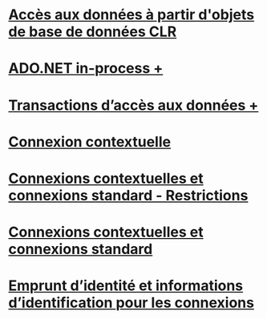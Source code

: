 # [Accès aux données à partir d'objets de base de données CLR](data-access-from-clr-database-objects.md)

# [ADO.NET in-process +](../../../relational-databases/clr-integration-data-access-in-process-ado-net/sql-server-in-process-specific-extensions-to-ado-net.md)
# [Transactions d’accès aux données +](../../../relational-databases/clr-integration-data-access-transactions/clr-integration-and-transactions.md)

# [Connexion contextuelle](context-connection.md)
# [Connexions contextuelles et connexions standard - Restrictions](context-connections-and-regular-connections-restrictions.md)
# [Connexions contextuelles et connexions standard](context-connections-vs-regular-connections.md)
# [Emprunt d’identité et informations d’identification pour les connexions](impersonation-and-credentials-for-connections.md)
